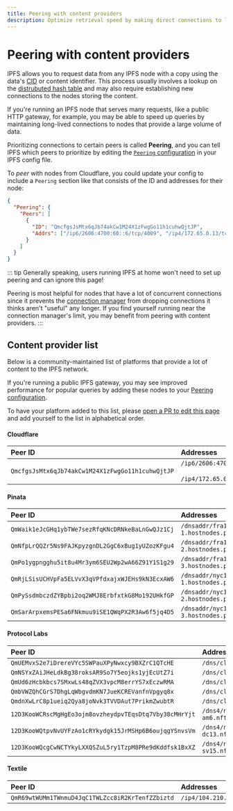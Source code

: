 ```yaml
---
title: Peering with content providers
description: Optimize retrieval speed by making direct connections to large content providers.
---
```


# Peering with content providers

IPFS allows you to request data from any IPFS node with a copy using the data's [CID][cid-explainer] or content identifier. This process usually involves a lookup on the [distrubuted hash table][dht-explainer] and may also require establishing new connections to the nodes storing the content. 

If you're running an IPFS node that serves many requests, like a public HTTP gateway, for example, you may be able to speed up queries by maintaining long-lived connections to nodes that provide a large volume of data. 

Prioritizing connections to certain peers is called **Peering**, and you can tell IPFS which peers to prioritize by editing the [`Peering` configuration][docs-peering-config] in your IPFS config file.

To _peer_ with nodes from Cloudflare, you could update your config to include a `Peering` section like that consists of the ID and addresses for their node:

```json
{
  "Peering": {
    "Peers": [
      {
        "ID": "QmcfgsJsMtx6qJb74akCw1M24X1zFwgGo11h1cuhwQjtJP",
        "Addrs": ["/ip6/2606:4700:60::6/tcp/4009", "/ip4/172.65.0.13/tcp/4009"]
      }
    ]
  }
}
```

::: tip
Generally speaking, users running IPFS at home won't need to set up peering and can ignore this page!

Peering is most helpful for nodes that have a lot of concurrent connections since it prevents the [connection manager][docs-connmgr] from dropping connections it thinks aren't "useful" any longer. If you find yourself running near the connection manager's limit, you may benefit from peering with content providers.
:::

## Content provider list

Below is a community-maintained list of platforms that provide a lot of content to the IPFS network.

If you're running a public IPFS gateway, you may see improved performance for popular queries by adding these nodes to your [Peering configuration][docs-peering-config].

To have your platform added to this list, please [open a PR to edit this page](https://github.com/ipfs/ipfs-docs/edit/main/docs/how-to/peering-with-content-providers.md) and add yourself to the list in alphabetical order.

#### Cloudflare

|Peer ID|Addresses|
|:-|:-|
|`QmcfgsJsMtx6qJb74akCw1M24X1zFwgGo11h1cuhwQjtJP`|`/ip6/2606:4700:60::6/tcp/4009` <br/><br/>`/ip4/172.65.0.13/tcp/4009`|

#### Pinata
|Peer ID|Addresses|
|:-|:-|
|`QmWaik1eJcGHq1ybTWe7sezRfqKNcDRNkeBaLnGwQJz1Cj`|`/dnsaddr/fra1-1.hostnodes.pinata.cloud`|
|`QmNfpLrQQZr5Ns9FAJKpyzgnDL2GgC6xBug1yUZozKFgu4`|`/dnsaddr/fra1-2.hostnodes.pinata.cloud`|
|`QmPo1ygpngghu5it8u4Mr3ym6SEU2Wp2wA66Z91Y1S1g29`|`/dnsaddr/fra1-3.hostnodes.pinata.cloud`|
|`QmRjLSisUCHVpFa5ELVvX3qVPfdxajxWJEHs9kN3EcxAW6`|`/dnsaddr/nyc1-1.hostnodes.pinata.cloud`|
|`QmPySsdmbczdZYBpbi2oq2WMJ8ErbfxtkG8Mo192UHkfGP`|`/dnsaddr/nyc1-2.hostnodes.pinata.cloud`|
|`QmSarArpxemsPESa6FNkmuu9iSE1QWqPX2R3Aw6f5jq4D5`|`/dnsaddr/nyc1-3.hostnodes.pinata.cloud`|

#### Protocol Labs

|Peer ID|Addresses|
|:-|:-|
|`QmUEMvxS2e7iDrereVYc5SWPauXPyNwxcy9BXZrC1QTcHE`|`/dns/cluster0.fsn.dwebops.pub`|
|`QmNSYxZAiJHeLdkBg38roksAR9So7Y5eojks1yjEcUtZ7i`|`/dns/cluster1.fsn.dwebops.pub`|
|`QmUd6zHcbkbcs7SMxwLs48qZVX3vpcM8errYS7xEczwRMA`|`/dns/cluster2.fsn.dwebops.pub`|
|`QmbVWZQhCGrS7DhgLqWbgvdmKN7JueKCREVanfnVpgyq8x`|`/dns/cluster3.fsn.dwebops.pub`|
|`QmdnXwLrC8p1ueiq2Qya8joNvk3TVVDAut7PrikmZwubtR`|`/dns/cluster4.fsn.dwebops.pub`|
|`12D3KooWCRscMgHgEo3ojm8ovzheydpvTEqsDtq7Vby38cMHrYjt`|`/dns4/nft-storage-am6.nft.dwebops.net/tcp/18402`|
|`12D3KooWQtpvNvUYFzAo1cRYkydgk15JrMSHp6B6oujqgYSnvsVm`|`/dns4/nft-storage-dc13.nft.dwebops.net/tcp/18402`|
|`12D3KooWQcgCwNCTYkyLXXQSZuL5ry1TzpM8PRe9dKddfsk1BxXZ`|`/dns4/nft-storage-sv15.nft.dwebops.net/tcp/18402`|

#### Textile

|Peer ID|Addresses|
|:-|:-|
|`QmR69wtWUMm1TWnmuD4JqC1TWLZcc8iR2KrTenfZZbiztd`|`/ip4/104.210.43.77`|


[dht-explainer]: /concepts/how-ipfs-works/#distributed-hash-tables-dhts
[cid-explainer]: /concepts/content-addressing/#identifier-formats
[docs-peering-config]: /how-to/configure-node/#peering
[docs-connmgr]: /how-to/configure-node/#basic-connection-manager
